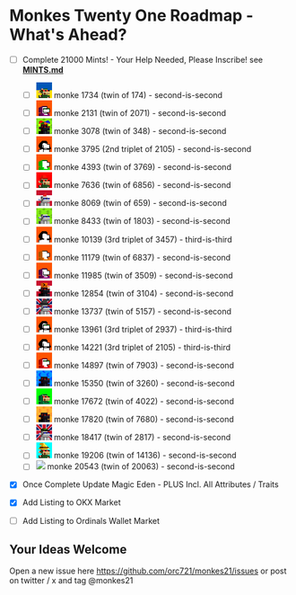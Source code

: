 # Monkes Twenty One Roadmap - What's Ahead?

- [ ] Complete 21000 Mints!   - Your Help Needed, Please Inscribe! see [**MINTS.md**](MINTS.md)
  - [ ] ![](https://github.com/ordbase/monkesee-monkedo/raw/master/i/monke01734.png) monke 1734 (twin of 174)   - second-is-second 
  - [ ] ![](https://github.com/ordbase/monkesee-monkedo/raw/master/i/monke02131.png) monke 2131 (twin of 2071)  - second-is-second 
  - [ ] ![](https://github.com/ordbase/monkesee-monkedo/raw/master/i/monke03078.png) monke 3078  (twin of 348)  - second-is-second
  - [ ] ![](https://github.com/ordbase/monkesee-monkedo/raw/master/i/monke03795.png) monke 3795 (2nd triplet of 2105)   - second-is-second 
  - [ ] ![](https://github.com/ordbase/monkesee-monkedo/raw/master/i/monke04393.png) monke 4393 (twin of 3769)  - second-is-second 
  - [ ] ![](https://github.com/ordbase/monkesee-monkedo/raw/master/i/monke07636.png) monke 7636  (twin of 6856)  - second-is-second  
  - [ ] ![](https://github.com/ordbase/monkesee-monkedo/raw/master/i/monke08069.png) monke 8069 (twin of 659)    - second-is-second  
  - [ ] ![](https://github.com/ordbase/monkesee-monkedo/raw/master/i/monke08433.png) monke 8433  (twin of 1803)   - second-is-second   
  - [ ] ![](https://github.com/ordbase/monkesee-monkedo/raw/master/i/monke10139.png) monke 10139 (3rd triplet of 3457)  - third-is-third  
  - [ ] ![](https://github.com/ordbase/monkesee-monkedo/raw/master/i/monke11179.png) monke 11179 (twin of 6837)     - second-is-second  
  - [ ] ![](https://github.com/ordbase/monkesee-monkedo/raw/master/i/monke11985.png) monke 11985   (twin of 3509)   - second-is-second   
  - [ ] ![](https://github.com/ordbase/monkesee-monkedo/raw/master/i/monke12854.png) monke 12854  (twin of 3104)   - second-is-second   
  - [ ] ![](https://github.com/ordbase/monkesee-monkedo/raw/master/i/monke13737.png) monke 13737 (twin of 5157)   - second-is-second   
  - [ ] ![](https://github.com/ordbase/monkesee-monkedo/raw/master/i/monke13961.png) monke 13961  (3rd triplet of 2937)    - third-is-third  
  - [ ] ![](https://github.com/ordbase/monkesee-monkedo/raw/master/i/monke14221.png) monke 14221  (3rd triplet of 2105)   -  third-is-third  
  - [ ] ![](https://github.com/ordbase/monkesee-monkedo/raw/master/i/monke14897.png) monke 14897  (twin of 7903)   - second-is-second  
  - [ ] ![](https://github.com/ordbase/monkesee-monkedo/raw/master/i/monke15350.png) monke 15350 (twin of 3260)   - second-is-second  
  - [ ] ![](https://github.com/ordbase/monkesee-monkedo/raw/master/i/monke17672.png) monke 17672 (twin of 4022)   - second-is-second  
  - [ ] ![](https://github.com/ordbase/monkesee-monkedo/raw/master/i/monke17820.png) monke 17820 (twin of 7680)     - second-is-second  
  - [ ] ![](https://github.com/ordbase/monkesee-monkedo/raw/master/i/monke18417.png) monke 18417  (twin of 2817)     - second-is-second 
  - [ ] ![](https://github.com/ordbase/monkesee-monkedo/raw/master/i/monke19206.png) monke 19206  (twin of 14136)    - second-is-second  
  - [ ] ![](https://github.com/ordbase/letsrock/blob/master/i/rock543.png) monke 20543 (twin of 20063)    - second-is-second   
- [x] Once Complete Update Magic Eden  - PLUS Incl. All Attributes / Traits
- [x] Add Listing to OKX Market
- [ ] Add Listing to Ordinals Wallet Market


## Your Ideas Welcome

Open a new issue here <https://github.com/orc721/monkes21/issues>  or post on twitter / x and tag @monkes21  
